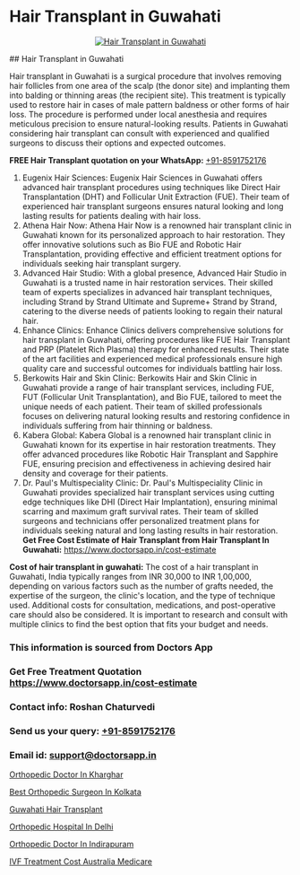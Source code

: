 # Hair Transplant in Guwahati

<p align="center">
  <a href="https://doctorsapp.co.in/uploads/treatment_image/Finding%20the%20best%20hair%20clinic.jpg">
    <img src="https://doctorsapp.co.in/treatment/hair-transplant" alt="Hair Transplant in Guwahati">
  </a>
</p>
## Hair Transplant in Guwahati

Hair transplant in Guwahati is a surgical procedure that involves removing hair follicles from one area of the scalp (the donor site) and implanting them into balding or thinning areas (the recipient site). This treatment is typically used to restore hair in cases of male pattern baldness or other forms of hair loss. The procedure is performed under local anesthesia and requires meticulous precision to ensure natural-looking results. Patients in Guwahati considering hair transplant can consult with experienced and qualified surgeons to discuss their options and expected outcomes.

**FREE Hair Transplant quotation on your WhatsApp:**  [+91-8591752176](https://api.whatsapp.com/send?phone=8591752176)

1) Eugenix Hair Sciences: Eugenix Hair Sciences in Guwahati offers advanced hair transplant procedures using techniques like Direct Hair Transplantation (DHT) and Follicular Unit Extraction (FUE). Their team of experienced hair transplant surgeons ensures natural looking and long lasting results for patients dealing with hair loss.
2) Athena Hair Now: Athena Hair Now is a renowned hair transplant clinic in Guwahati known for its personalized approach to hair restoration. They offer innovative solutions such as Bio FUE and Robotic Hair Transplantation, providing effective and efficient treatment options for individuals seeking hair transplant surgery.
3) Advanced Hair Studio: With a global presence, Advanced Hair Studio in Guwahati is a trusted name in hair restoration services. Their skilled team of experts specializes in advanced hair transplant techniques, including Strand by Strand Ultimate and Supreme+ Strand by Strand, catering to the diverse needs of patients looking to regain their natural hair.
4) Enhance Clinics: Enhance Clinics delivers comprehensive solutions for hair transplant in Guwahati, offering procedures like FUE Hair Transplant and PRP (Platelet Rich Plasma) therapy for enhanced results. Their state of the art facilities and experienced medical professionals ensure high quality care and successful outcomes for individuals battling hair loss.
5) Berkowits Hair and Skin Clinic: Berkowits Hair and Skin Clinic in Guwahati provide a range of hair transplant services, including FUE, FUT (Follicular Unit Transplantation), and Bio FUE, tailored to meet the unique needs of each patient. Their team of skilled professionals focuses on delivering natural looking results and restoring confidence in individuals suffering from hair thinning or baldness.
6) Kabera Global: Kabera Global is a renowned hair transplant clinic in Guwahati known for its expertise in hair restoration treatments. They offer advanced procedures like Robotic Hair Transplant and Sapphire FUE, ensuring precision and effectiveness in achieving desired hair density and coverage for their patients.
7) Dr. Paul's Multispeciality Clinic: Dr. Paul's Multispeciality Clinic in Guwahati provides specialized hair transplant services using cutting edge techniques like DHI (Direct Hair Implantation), ensuring minimal scarring and maximum graft survival rates. Their team of skilled surgeons and technicians offer personalized treatment plans for individuals seeking natural and long lasting results in hair restoration.
**Get Free Cost Estimate of Hair Transplant from Hair Transplant In Guwahati:** https://www.doctorsapp.in/cost-estimate

**Cost of hair transplant in guwahati:**
The cost of a hair transplant in Guwahati, India typically ranges from INR 30,000 to INR 1,00,000, depending on various factors such as the number of grafts needed, the expertise of the surgeon, the clinic's location, and the type of technique used. Additional costs for consultation, medications, and post-operative care should also be considered. It is important to research and consult with multiple clinics to find the best option that fits your budget and needs.

### This information is sourced from Doctors App 
### Get Free Treatment Quotation https://www.doctorsapp.in/cost-estimate
### Contact info: Roshan Chaturvedi 
### Send us your query: [+91-8591752176](https://api.whatsapp.com/send?phone=8591752176) 
### Email id: support@doctorsapp.in

[Orthopedic Doctor In Kharghar](https://www.linkedin.com/pulse/orthopedic-doctor-kharghar-doctorsappin-d4qtc?trackingId=0MABeXFsXGTpiHVBSN8T5Q%3D%3D&lipi=urn%3Ali%3Apage%3Ad_flagship3_company_admin%3BcTUR6naWQkWjeA%2BR15noZQ%3D%3D)

[Best Orthopedic Surgeon In Kolkata](https://www.linkedin.com/pulse/best-orthopedic-surgeon-kolkata-doctorsapp-united-arab-emirates-3hpee?trackingId=vSg%2BrcX2M2Pe9M%2FOBjvCOg%3D%3D&lipi=urn%3Ali%3Apage%3Ad_flagship3_company_admin%3BSXrbBuk4SwWZ8nIcZ2zSvw%3D%3D)

[Guwahati Hair Transplant](https://medium.com/@kushalrao10/guwahati-hair-transplant-500b71ba9aac)

[Orthopedic Hospital In Delhi](https://medium.com/@manish632504/orthopedic-hospital-in-delhi-4f47646f04db)

[Orthopedic Doctor In Indirapuram](https://doctors-apps.github.io/doctorsapp/orthopedic-doctor-in-indirapuram)

[IVF Treatment Cost Australia Medicare](https://doctors-apps.github.io/doctorsapp/ivf-treatment-cost-australia-medicare)

